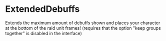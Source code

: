 # ExtendedDebuffs

Extends the maximum amount of debuffs shown and places your character at the bottom of the raid unit frames! (requires that the option "keep groups together" is disabled in the interface)